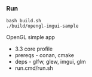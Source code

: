 ### Run

`bash build.sh`\
`./build/opengl-imgui-sample`


OpenGL simple app
* 3.3 core profile
* prereqs - conan, cmake
* deps - glfw, glew, imgui, glm
* run.cmd/run.sh
